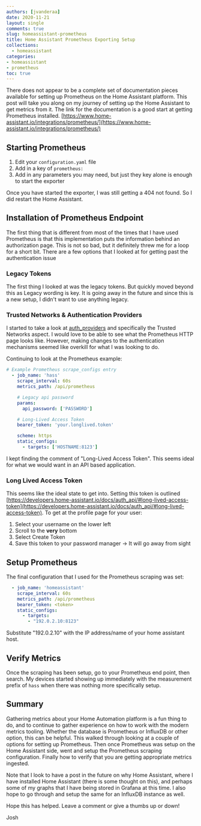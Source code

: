 ```yaml
---
authors: [jvanderaa]
date: 2020-11-21
layout: single
comments: true
slug: homeassistant-prometheus
title: Home Assistant Prometheus Exporting Setup
collections:
  - homeassistant
categories:
- homeassistant
- prometheus
toc: true
---
```


There does not appear to be a complete set of documentation pieces available for setting up Prometheus on the Home Assistant platform. This post will take you along on my journey of setting up the Home Assistant to get metrics from it. The link for the documentation is a good start at getting Prometheus installed. [https://www.home-assistant.io/integrations/prometheus/](https://www.home-assistant.io/integrations/prometheus/)

## Starting Prometheus

1. Edit your `configuration.yaml` file
2. Add in a key of `prometheus:` 
3. Add in any parameters you may need, but just they key alone is enough to start the exporter

Once you have started the exporter, I was still getting a 404 not found. So I did restart the Home Assistant.

## Installation of Prometheus Endpoint

The first thing that is different from most of the times that I have used Prometheus is that this implementation puts the information behind an authorization page. This is not so bad, but it definitely threw me for a loop for a short bit. There are a few options that I looked at for getting past the authentication issue

### Legacy Tokens

The first thing I looked at was the legacy tokens. But quickly moved beyond this as Legacy wording is key. It is going away in the future and since this is a new setup, I didn't want to use anything legacy.

### Trusted Networks & Authentication Providers

I started to take a look at [auth_providers](https://www.home-assistant.io/docs/authentication/providers/) and specifically the Trusted Networks aspect. I would love to be able to see what the Prometheus HTTP page looks like. However, making changes to the authentication mechanisms seemed like overkill for what I was looking to do.

Continuing to look at the Prometheus example:

```yaml
# Example Prometheus scrape_configs entry
  - job_name: 'hass'
    scrape_interval: 60s
    metrics_path: /api/prometheus

    # Legacy api password
    params:
      api_password: ['PASSWORD']

    # Long-Lived Access Token
    bearer_token: 'your.longlived.token'

    scheme: https
    static_configs:
      - targets: ['HOSTNAME:8123']
```

I kept finding the comment of "Long-Lived Access Token". This seems ideal for what we would want in an API based application. 

### Long Lived Access Token

This seems like the ideal state to get into. Setting this token is outlined [https://developers.home-assistant.io/docs/auth_api/#long-lived-access-token](https://developers.home-assistant.io/docs/auth_api/#long-lived-access-token). To get at the profile page for your user:

1. Select your username on the lower left
2. Scroll to the **very** bottom
3. Select Create Token
4. Save this token to your password manager → It will go away from sight

## Setup Prometheus

The final configuration that I used for the Prometheus scraping was set:

```yaml
  - job_name: 'homeassistant'
    scrape_interval: 60s
    metrics_path: /api/prometheus
    bearer_token: <token>
    static_configs:
      - targets:
        - "192.0.2.10:8123"
```

Substitute "192.0.2.10" with the IP address/name of your home assistant host.

## Verify Metrics

Once the scraping has been setup, go to your Prometheus end point, then search. My devices started showing up immediately with the measurement prefix of `hass` when there was nothing more specifically setup.

## Summary

Gathering metrics about your Home Automation platform is a fun thing to do, and to continue to gather experience on how to work with the modern metrics tooling. Whether the database is Prometheus or InfluxDB or other option, this can be helpful. This walked through looking at a couple of options for setting up Prometheus. Then once Prometheus was setup on the Home Assistant side, went and setup the Prometheus scraping configuration. Finally how to verify that you are getting appropriate metrics ingested.  

Note that I look to have a post in the future on why Home Assistant, where I have installed Home Assistant (there is some thought on this), and perhaps some of my graphs that I have being stored in Grafana at this time. I also hope to go through and setup the same for an InfluxDB instance as well.  

Hope this has helped. Leave a comment or give a thumbs up or down!  

Josh